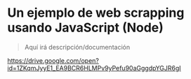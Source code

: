 # Un ejemplo de web scrapping usando JavaScript (Node)

> Aquí irá descripción/documentación

https://drive.google.com/open?id=1ZKqmJyyE1_EA9BCR6HLMPv9yPefu90aGggdpYGJR6gI
